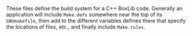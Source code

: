 These files define the build system for a C++ BoxLib code.  Generally
an application will include `Make.defs` somewhere near the top of its
`GNUmakefile`, then add to the different variables defines there that
specify the locations of files, etc., and finally include
`Make.rules`.


